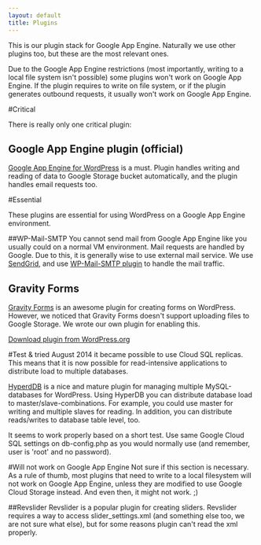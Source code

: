 ```yaml
---
layout: default
title: Plugins
---
```


This is our plugin stack for Google App Engine. Naturally we use other plugins too, but these are the most relevant ones.

Due to the Google App Engine restrictions (most importantly, writing to a local file system isn't possible) some plugins won't work on Google App Engine. If the plugin requires to write on file system, or if the plugin generates outbound requests, it usually won't work on Google App Engine. 


#Critical

There is really only one critical plugin:

## Google App Engine plugin (official)
[Google App Engine for WordPress](https://wordpress.org/plugins/google-app-engine/) is a must. Plugin handles writing and reading of data to Google Storage bucket automatically, and the plugin handles email requests too.

#Essential

These plugins are essential for using WordPress on a Google App Engine environment.

##WP-Mail-SMTP
You cannot send mail from Google App Engine like you usually could on a normal VM environment. Mail requests are handled by Google. Due to this, it is generally wise to use external mail service. We use [SendGrid](http://sendgrid.com), and use [WP-Mail-SMTP plugin](http://wordpress.org/plugins/wp-mail-smtp/) to handle the mail traffic.


## <a name="gravityforms-gae-file-upload"></a>Gravity Forms
[Gravity Forms](http://www.gravityforms.com) is an awesome plugin for creating forms on WordPress. However, we noticed that Gravity Forms doesn't support uploading files to Google Storage. We wrote our own plugin for enabling this.

[Download plugin from WordPress.org](http://wordpress.org/plugins/gravityforms-file-upload-for-gae/)

#Test & tried
August 2014 it became possible to use Cloud SQL replicas. This means that it is now possible for read-intensive applications to distribute load to multiple databases. 

[HyperdDB](https://wordpress.org/plugins/hyperdb/) is a nice and mature plugin for managing multiple MySQL-databases for WordPress. Using HyperDB you can distribute database load to master/slave-combinations. For example, you could use master for writing and multiple slaves for reading. In addition, you can distribute reads/writes to database table level, too. 

It seems to work properly based on a short test. Use same Google Cloud SQL settings on db-config.php as you would normally use (and remember, user is 'root' and no password). 

#Will not work on Google App Engine
Not sure if this section is necessary. As a rule of thumb, most plugins that need to write to a local filesystem will not work on Google App Engine, unless they are modified to use Google Cloud Storage instead. And even then, it might not work. ;)

##Revslider
Revslider is a popular plugin for creating sliders. Revslider requires a way to access slider_settings.xml (and something else too, we are not sure what else), but for some reasons plugin can't read the xml properly. 
